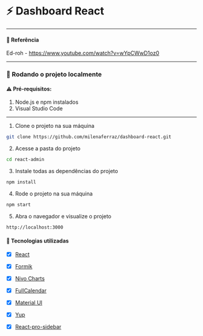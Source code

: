 # ⚡️ Dashboard React
***
#### 💫 Referência
Ed-roh - https://www.youtube.com/watch?v=wYpCWwD1oz0
***
### 🚀 Rodando o projeto localmente


#### ⚠️ Pré-requisitos:

1. Node.js e npm instalados
2. Visual Studio Code

****

1. Clone o projeto na sua máquina

```sh
git clone https://github.com/milenaferraz/dashboard-react.git
```

2. Acesse a pasta do projeto

```sh
cd react-admin
```

3. Instale todas as dependências do projeto

```sh
npm install
```

4. Rode o projeto na sua máquina

```sh
npm start
```

5. Abra o navegador e visualize o projeto

```sh
http://localhost:3000
```
#### 💫 Tecnologias utilizadas
 
- [x] [React](https://create-react-app.dev/)
- [x] [Formik](https://formik.org/docs/overview#installation)
- [x] [Nivo Charts](https://nivo.rocks/components)
- [x] [FullCalendar](https://fullcalendar.io/)
- [x] [Material UI](https://mui.com/material-ui/getting-started/installation/)
- [x] [Yup](https://github.com/jquense/yup)
- [x] [React-pro-sidebar](https://github.com/azouaoui-med/react-pro-sidebar)

